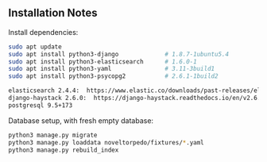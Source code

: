 ## Installation Notes

Install dependencies:
```bash
sudo apt update
sudo apt install python3-django             # 1.8.7-1ubuntu5.4
sudo apt install python3-elasticsearch      # 1.6.0-1
sudo apt install python3-yaml               # 3.11-3build1
sudo apt install python3-psycopg2           # 2.6.1-1build2

elasticsearch 2.4.4:  https://www.elastic.co/downloads/past-releases/elasticsearch-2-4-4
django-haystack 2.6.0:  https://django-haystack.readthedocs.io/en/v2.6.0/index.html
postgresql 9.5+173
```

Database setup, with fresh empty database:
```bash
python3 manage.py migrate
python3 manage.py loaddata noveltorpedo/fixtures/*.yaml
python3 manage.py rebuild_index
```
